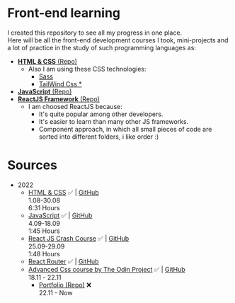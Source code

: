 # Front-end learning

I created this repository to see all my progress in one place. <br>
Here will be all the front-end development courses I took, mini-projects and a lot of practice in the study of such programming languages as: <br>

* [**HTML & CSS** (Repo)](https://github.com/s1lax/Front-end-learning/tree/main/Courses/HTML_CSS) <br>
  * Also I am using these CSS technologies:
    * [Sass](https://www.npmjs.com/package/sass)
    * [TailWind Css *](https://tailwindcss.com/)
* [**JavaScript** (Repo)](https://github.com/s1lax/Front-end-learning/tree/main/Courses/JavaScript) <br>
* [**ReactJS Framework** (Repo)](https://github.com/s1lax/Front-end-learning/tree/main/Courses/React)<br>
  * I am choosed ReactJS because:
    * It's quite popular among other developers.
    * It's easier to learn than many other JS frameworks.
    * Component approach, in which all small pieces of code are sorted into different folders, i like order :)

# Sources 
* 2022
  * [HTML & CSS](https://youtu.be/G3e-cpL7ofc) ✅ | [GitHub](https://github.com/s1lax/Front-end-learning/tree/main/Courses/HTML_CSS)<br>
  1.08-30.08<br>
  6:31 Hours 
  * [JavaScript](https://youtu.be/DqaTKBU9TZk?list=PLPsXU1aWOfuqHvKvfoj4VomZOW25LLpmb) ✅ | [GitHub](https://github.com/s1lax/Front-end-learning/tree/main/Courses/JavaScript) <br>
  4.09-18.09<br>
  1:45 Hours
  * [React JS Crash Course](https://youtu.be/w7ejDZ8SWv8) ✅ | [GitHub](https://github.com/s1lax/Front-end-learning/tree/main/Courses/React)<br>
  25.09-29.09<br>
  1:48 Hours
  * [React Router](https://reactrouter.com/en/main/start/tutorial) ✅ | [GitHub](https://github.com/s1lax/Front-end-learning/tree/main/Courses/Router)
  * [Advanced Css course by The Odin Project](https://www.theodinproject.com/) ✅ | [GitHub](https://github.com/s1lax/Front-end-learning/tree/main/Courses/The_Odin_Project/Advanced_HTML_and_CSS)<br> 18.11 - 22.11 <br>
    * [Portfolio (Repo)](https://github.com/kennuus/Front-end-learning/tree/main/Projects/Portfolio) ❌ <br>
    22.11 - Now
